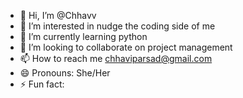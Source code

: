 - 👋 Hi, I’m @Chhavv
- 👀 I’m interested in nudge the coding side of me
- 🌱 I’m currently learning python
- 💞️ I’m looking to collaborate on project management
- 📫 How to reach me chhaviparsad@gmail.com
- 😄 Pronouns: She/Her
- ⚡ Fun fact: 

<!---
Chhavv/Chhavv is a ✨ special ✨ repository because its `README.md` (this file) appears on your GitHub profile.
You can click the Preview link to take a look at your changes.
--->
